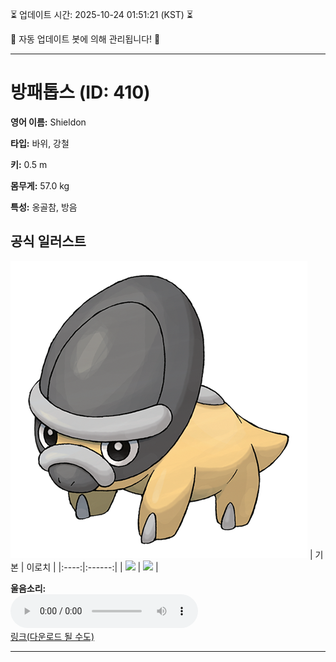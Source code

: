 
⏳ 업데이트 시간: 2025-10-24 01:51:21 (KST) ⏳

🤖 자동 업데이트 봇에 의해 관리됩니다! 🤖

---

# 방패톱스 (ID: 410)
**영어 이름:** Shieldon

**타입:** 바위, 강철

**키:** 0.5 m

**몸무게:** 57.0 kg

**특성:** 옹골참, 방음

## 공식 일러스트
![](https://raw.githubusercontent.com/PokeAPI/sprites/master/sprites/pokemon/other/official-artwork/410.png)
| 기본 | 이로치 |
|:----:|:------:|
| <img src="http://play.pokemonshowdown.com/sprites/ani/shieldon.gif" width="200"> | <img src="http://play.pokemonshowdown.com/sprites/ani-shiny/shieldon.gif" width="200"> |

**울음소리:**<br><audio controls src="https://raw.githubusercontent.com/PokeAPI/cries/main/cries/pokemon/latest/410.ogg"></audio><br> [링크(다운로드 될 수도)](https://raw.githubusercontent.com/PokeAPI/cries/main/cries/pokemon/latest/410.ogg)


---
